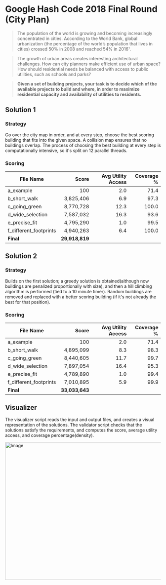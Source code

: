 # Google Hash Code 2018 Final Round (City Plan)

>The population of the world is growing and becoming increasingly concentrated in cities. According to the World Bank, global urbanization (the percentage of the world’s population that lives in cities) crossed 50% in 2008 and reached 54% in 2016¹.

>The growth of urban areas creates interesting architectural challenges. How can city planners make efficient use of urban space? How should residential needs be balanced with access to public utilities, such as schools and parks?

>**Given a set of building projects, your task is to decide which of the available projects to build and where, in
order to maximize residential capacity and availability of utilities to residents.**

## Solution 1

### Strategy

Go over the city map in order, and at every step, choose the best scoring building that fits into the given space. A collision map ensures that no buildings overlap. The process of choosing the best building at every step is computationally intensive, so it's split on 12 parallel threads.

### Scoring

| File Name              |      Score | Avg Utility Access | Coverage % |
| ---------------------- | ---------: | -----------------: | ---------: |
| a_example              |        100 |                2.0 |       71.4 |
| b_short_walk           |  3,825,406 |                6.9 |       97.3 |
| c_going_green          |  8,770,728 |               12.3 |      100.0 |
| d_wide_selection       |  7,587,032 |               16.3 |       93.6 |
| e_precise_fit          |  4,795,290 |                1.0 |       99.5 |
| f_different_footprints |  4,940,263 |                6.4 |      100.0 |
| **Final**              | **29,918,819** |                    |            |


## Solution 2

### Strategy

Builds on the first solution; a greedy solution is obtained(although now buildings are penalized proportionally with size), and then a hill climbing algorithm is performed (tied to a 10 minute timer). Random buildings are removed and replaced with a better scoring building (if it's not already the best for that position).

### Scoring

| File Name              |          Score | Avg Utility Access | Coverage % |
| ---------------------- | -------------: | -----------------: | ---------: |
| a_example              |            100 |                2.0 |       71.4 |
| b_short_walk           |      4,895,099 |                8.3 |       98.3 |
| c_going_green          |      8,440,605 |               11.7 |       99.7 |
| d_wide_selection       |      7,897,054 |               16.4 |       95.3 |
| e_precise_fit          |      4,789,890 |                1.0 |       99.4 |
| f_different_footprints |      7,010,895 |                5.9 |       99.9 |
| **Final**              | **33,033,643** |                    |            |

## Visualizer

The visualizer script reads the input and output files, and creates a visual representation of the solutions. The validator script checks that the solutions satisfy the requirements, and computes the score, average utility access, and coverage percentage(density).

<img width="773" height="446" alt="Image" src="https://github.com/user-attachments/assets/efc4f968-8071-4ee6-8cfd-36ddc0098604" />

